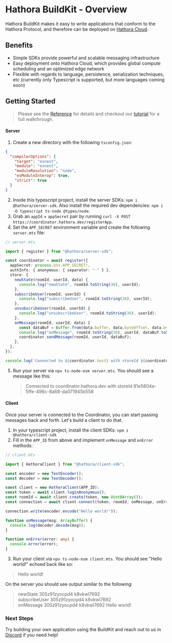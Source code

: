 # Hathora BuildKit - Overview

Hathora BuildKit makes it easy to write applications that conform to the Hathora Protocol, and therefore can be deployed on [Hathora Cloud](../cloud/README.md).

## Benefits

- Simple SDKs provide powerful and scalable messaging infrastructure
- Easy deployment onto Hathora Cloud, which provides global compute scheduling and an optimized edge network
- Flexible with regards to language, persistence, serialization techniques, etc (currently only Typescript is supported, but more languages coming soon)

## Getting Started

> Please see the [Reference](/buildkit/reference.md) for details and checkout our [tutorial](/buildkit/tutorial_top_down_shooter.md) for a full walkthrough.

#### Server

1. Create a new directory with the following `tsconfig.json`:

```json
{
  "compilerOptions": {
    "target": "esnext",
    "module": "esnext",
    "moduleResolution": "node",
    "esModuleInterop": true,
    "strict": true
  }
}
```

2. Inside this typescript project, install the server SDKs: `npm i @hathora/server-sdk`. Also install the required dev dependencies: `npm i -D typescript ts-node @types/node`.
3. Grab an `appId` + `appSecret` pair by running `curl -X POST https://coordinator.hathora.dev/registerApp`.
4. Set the `APP_SECRET` environment variable and create the following `server.mts` file:

```ts
// server.mts

import { register } from "@hathora/server-sdk";

const coordinator = await register({
  appSecret: process.env.APP_SECRET!,
  authInfo: { anonymous: { separator: "-" } },
  store: {
    newState(roomId, userId, data) {
      console.log("newState", roomId.toString(36), userId);
    },
    subscribeUser(roomId, userId) {
      console.log("subscribeUser", roomId.toString(36), userId);
    },
    unsubscribeUser(roomId, userId) {
      console.log("unsubscribeUser", roomId.toString(36), userId);
    },
    onMessage(roomId, userId, data) {
      const dataBuf = Buffer.from(data.buffer, data.byteOffset, data.byteLength);
      console.log("onMessage", roomId.toString(36), userId, dataBuf.toString("utf8"));
      coordinator.sendMessage(roomId, userId, dataBuf);
    },
  },
});

console.log(`Connected to ${coordinator.host} with storeId ${coordinator.storeId}!`);
```

5. Run your server via `npx ts-node-esm server.mts`. You should see a message like this:
   > Connected to coordinator.hathora.dev with storeId 81e5804a-5ffe-496c-8a68-da071945b558

#### Client

Once your server is connected to the Coordinator, you can start passing messages back and forth. Let's build a client to do that.

1. In your typescript project, install the client SDKs: `npm i @hathora/client-sdk`
2. Fill in the `APP_ID` from above and implement `onMessage` and `onError` methods:

```ts
// client.mts

import { HathoraClient } from "@hathora/client-sdk";

const encoder = new TextEncoder();
const decoder = new TextDecoder();

const client = new HathoraClient(APP_ID);
const token = await client.loginAnonymous();
const roomId = await client.create(token, new Uint8Array());
const connection = await client.connect(token, roomId, onMessage, onError);

connection.write(encoder.encode("Hello world!"));

function onMessage(msg: ArrayBuffer) {
  console.log(decoder.decode(msg));
}

function onError(error: any) {
  console.error(error);
}
```

3. Run your client via `npx ts-node-esm client.mts`. You should see "Hello world!" echoed back like so:
  > Hello world!

On the server you should see output similar to the following:
> newState 305z91zyocpd4 k8vkwl7692  
subscribeUser 305z91zyocpd4 k8vkwl7692  
onMessage 305z91zyocpd4 k8vkwl7692 Hello world!

### Next Steps

Try building your own application using the BuildKit and reach out to us in [Discord](https://discord.com/invite/hathora) if you need help!
